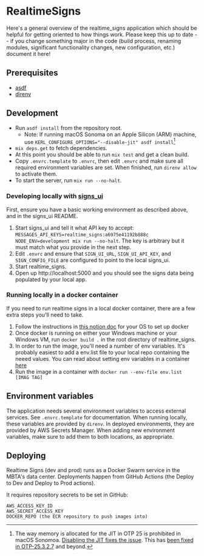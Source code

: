# RealtimeSigns

Here's a general overview of the realtime_signs application which should be helpful for getting oriented to how things work. Please keep this up to date -- if you change something major in the code (build process, renaming modules, significant functionality changes, new configuration, etc.) document it here!

## Prerequisites

* [asdf](https://asdf-vm.com/)
* [direnv](https://direnv.net/)

## Development

* Run `asdf install` from the repository root.
  <!-- Remove this if upgrading the Erlang/OTP version beyond 25 -->
  * Note: If running macOS Sonoma on an Apple Silicon (ARM) machine, use `KERL_CONFIGURE_OPTIONS="--disable-jit" asdf install`[^1]
* `mix deps.get` to fetch dependencies.
* At this point you should be able to run `mix test` and get a clean build.
* Copy `.envrc.template` to `.envrc`, then edit `.envrc` and make sure all required environment variables are set. When finished, run `direnv allow` to activate them.
* To start the server, run `mix run --no-halt`.

### Developing locally with [signs_ui](https://github.com/mbta/signs_ui)

First, ensure you have a basic working environment as described above, and in the signs_ui README.
1. Start signs_ui and tell it what API key to accept: `MESSAGES_API_KEYS=realtime_signs:a6975e41192b888c NODE_ENV=development mix run --no-halt`. The key is arbitrary but it must match what you provide in the next step.
2. Edit `.envrc` and ensure that `SIGN_UI_URL`, `SIGN_UI_API_KEY`, and `SIGN_CONFIG_FILE` are configured to point to the local signs_ui.
3. Start realtime_signs.
4. Open up http://localhost:5000 and you should see the signs data being populated by your local app.

### Running locally in a docker container
If you need to run realtime signs in a local docker container, there are a few extra steps you'll need to take.

1. Follow the instructions in [this notion doc](https://www.notion.so/mbta-downtown-crossing/Creating-debugging-a-Windows-Docker-container-2f21af809c894aab8038d12ae9c54361) for your OS to set up docker
2. Once docker is running on either your Windows machine or your Windows VM, run `docker build .` in the root directory of realtime_signs.
3. In order to run the image, you'll need a number of env variables. It's probably easiest to add a env.list file to your local repo containing the neeed values. You can read about setting env variables in a container [here](https://docs.docker.com/engine/reference/commandline/run/#set-environment-variables--e---env---env-file)
4. Run the image in a container with `docker run --env-file env.list [IMAG TAG]`

## Environment variables

The application needs several environment variables to access external services. See `.envrc.template` for documentation. When running locally, these variables are provided by `direnv`. In deployed environments, they are provided by AWS Secrets Manager. When adding new environment variables, make sure to add them to both locations, as appropriate.

## Deploying

Realtime Signs (dev and prod) runs as a Docker Swarm service in the MBTA's data center. Deployments happen from GitHub Actions (the Deploy to Dev and Deploy to Prod actions).

It requires repository secrets to be set in GitHub:

    AWS_ACCESS_KEY_ID
    AWS_SECRET_ACCESS_KEY
    DOCKER_REPO (the ECR repository to push images into)



[^1]: The way memory is allocated for the JIT in OTP 25 is prohibited in macOS Sonomoa. [Disabling the JIT fixes the issue](https://github.com/erlang/otp/issues/7687#issuecomment-1737184968). This has [been fixed in OTP-25.3.2.7](https://github.com/erlang/otp/commit/ac591a599b09b48b45a7125aa30ec5419ba3cc2f) and beyond.
